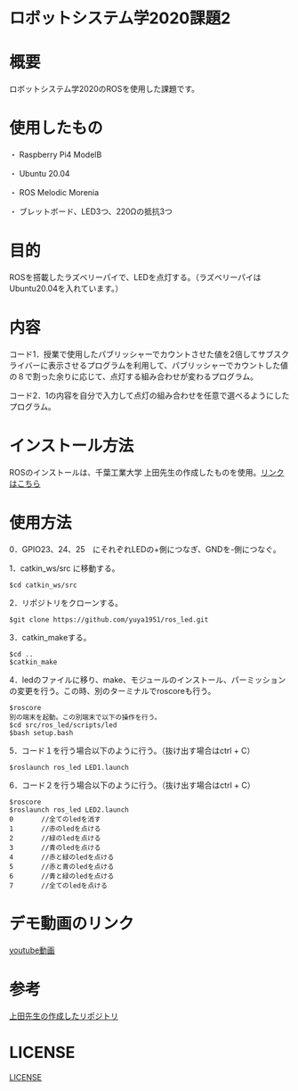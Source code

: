 # ロボットシステム学2020課題2      

# 概要
ロボットシステム学2020のROSを使用した課題です。

# 使用したもの
・ Raspberry Pi4 ModelB

・ Ubuntu 20.04

・ ROS Melodic Morenia

・ ブレットボード、LED3つ、220Ωの抵抗3つ

# 目的
ROSを搭載したラズベリーパイで、LEDを点灯する。（ラズベリーパイはUbuntu20.04を入れています。）

# 内容
コード1．授業で使用したパブリッシャーでカウントさせた値を2倍してサブスクライバーに表示させるプログラムを利用して、パブリッシャーでカウントした値の８で割った余りに応じて、点灯する組み合わせが変わるプログラム。

コード2．1の内容を自分で入力して点灯の組み合わせを任意で選べるようにしたプログラム。

# インストール方法

ROSのインストールは、千葉工業大学 上田先生の作成したものを使用。[リンクはこちら](https://github.com/ryuichiueda/ros_setup_scripts_Ubuntu20.04_server)

# 使用方法
0．GPIO23、24、25　にそれぞれLEDの+側につなぎ、GNDを-側につなぐ。

1．catkin_ws/src に移動する。
  
    $cd catkin_ws/src
  
2．リポジトリをクローンする。

    $git clone https://github.com/yuya1951/ros_led.git
    
3．catkin_makeする。

    $cd ..
    $catkin_make

4．ledのファイルに移り、make、モジュールのインストール、パーミッションの変更を行う。この時、別のターミナルでroscoreも行う。

    $roscore
    別の端末を起動。この別端末で以下の操作を行う。
    $cd src/ros_led/scripts/led
    $bash setup.bash
    

5．コード１を行う場合以下のように行う。（抜け出す場合はctrl + C）

    $roslaunch ros_led LED1.launch  

6．コード２を行う場合以下のように行う。（抜け出す場合はctrl + C）

    $roscore
    $roslaunch ros_led LED2.launch
    0       //全てのledを消す
    1       //赤のledを点ける
    2       //緑のledを点ける
    3       //青のledを点ける
    4       //赤と緑のledを点ける
    5       //赤と青のledを点ける
    6       //青と緑のledを点ける
    7       //全てのledを点ける
    
# デモ動画のリンク
[youtube動画](https://www.youtube.com/watch?v=QerocIwOUpk&feature=youtu.be)

# 参考

[上田先生の作成したリポジトリ](https://github.com/ryuichiueda/robosys_device_drivers)

# LICENSE

[LICENSE](https://github.com/yuya1951/ros_led/blob/main/COPYING)
    
    
